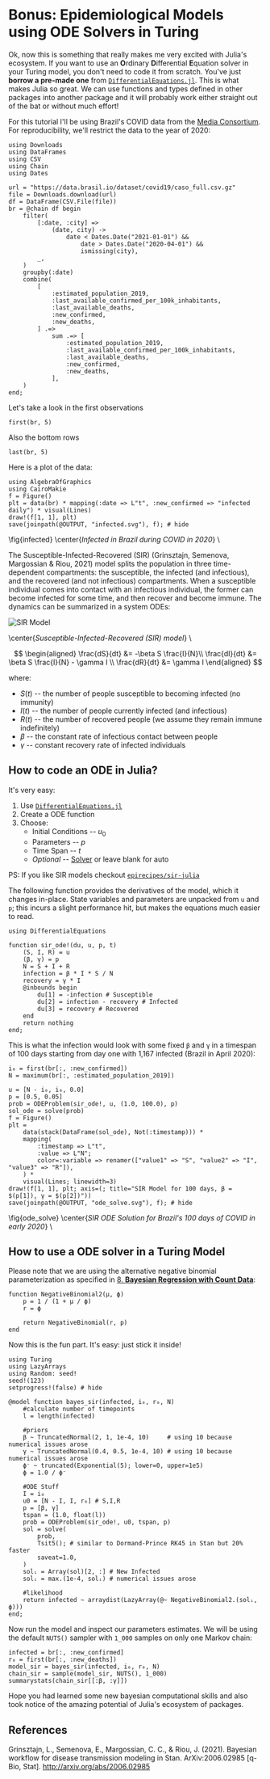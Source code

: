 <!--This file was generated, do not modify it.-->
# Bonus: Epidemiological Models using ODE Solvers in Turing

Ok, now this is something that really makes me very excited with Julia's
ecosystem. If you want to use an **O**rdinary **D**ifferential **E**quation solver
in your Turing model, you don't need to code it from scratch. You've just
**borrow a pre-made one** from [`DifferentialEquations.jl`](https://diffeq.sciml.ai/dev/).
This is what makes Julia so great. We can use functions and types
defined in other packages into another package and it will probably work either
straight out of the bat or without much effort!

For this tutorial I'll be using Brazil's COVID data from the [Media Consortium](https://brasil.io/covid19/).
For reproducibility, we'll restrict the data to the year of 2020:

````julia:ex1
using Downloads
using DataFrames
using CSV
using Chain
using Dates

url = "https://data.brasil.io/dataset/covid19/caso_full.csv.gz"
file = Downloads.download(url)
df = DataFrame(CSV.File(file))
br = @chain df begin
    filter(
        [:date, :city] =>
            (date, city) ->
                date < Dates.Date("2021-01-01") &&
                    date > Dates.Date("2020-04-01") &&
                    ismissing(city),
        _,
    )
    groupby(:date)
    combine(
        [
            :estimated_population_2019,
            :last_available_confirmed_per_100k_inhabitants,
            :last_available_deaths,
            :new_confirmed,
            :new_deaths,
        ] .=>
            sum .=> [
                :estimated_population_2019,
                :last_available_confirmed_per_100k_inhabitants,
                :last_available_deaths,
                :new_confirmed,
                :new_deaths,
            ],
    )
end;
````

Let's take a look in the first observations

````julia:ex2
first(br, 5)
````

Also the bottom rows

````julia:ex3
last(br, 5)
````

Here is a plot of the data:

````julia:ex4
using AlgebraOfGraphics
using CairoMakie
f = Figure()
plt = data(br) * mapping(:date => L"t", :new_confirmed => "infected daily") * visual(Lines)
draw!(f[1, 1], plt)
save(joinpath(@OUTPUT, "infected.svg"), f); # hide
````

\fig{infected}
\center{*Infected in Brazil during COVID in 2020*} \\

The Susceptible-Infected-Recovered (SIR) (Grinsztajn, Semenova, Margossian & Riou, 2021) model splits
the population in three time-dependent compartments:
the susceptible, the infected (and infectious), and the
recovered (and not infectious) compartments. When a susceptible individual comes into contact with an infectious individual,
the former can become infected for some time, and then recover and become immune. The dynamics can be summarized in a system ODEs:

![SIR Model](/pages/images/SIR.png)

\center{*Susceptible-Infected-Recovered (SIR) model*} \\

$$
\begin{aligned}
\frac{dS}{dt} &= -\beta  S \frac{I}{N}\\
\frac{dI}{dt} &= \beta  S  \frac{I}{N} - \gamma  I \\
\frac{dR}{dt} &= \gamma I
\end{aligned}
$$

where:
* $S(t)$ -- the number of people susceptible to becoming infected (no immunity)
* $I(t)$ -- the number of people currently infected (and infectious)
* $R(t)$ -- the number of recovered people (we assume they remain immune indefinitely)
* $\beta$ -- the constant rate of infectious contact between people
* $\gamma$ -- constant recovery rate of infected individuals

## How to code an ODE in Julia?

It's very easy:

1. Use [`DifferentialEquations.jl`](https://diffeq.sciml.ai/)
2. Create a ODE function
3. Choose:
    * Initial Conditions -- $u_0$
    * Parameters -- $p$
    * Time Span -- $t$
    * *Optional* -- [Solver](https://diffeq.sciml.ai/stable/solvers/ode_solve/) or leave blank for auto

PS: If you like SIR models checkout [`epirecipes/sir-julia`](https://github.com/epirecipes/sir-julia)

The following function provides the derivatives of the model, which it changes in-place.
State variables and parameters are unpacked from `u` and `p`; this incurs a slight performance hit,
but makes the equations much easier to read.

````julia:ex5
using DifferentialEquations

function sir_ode!(du, u, p, t)
    (S, I, R) = u
    (β, γ) = p
    N = S + I + R
    infection = β * I * S / N
    recovery = γ * I
    @inbounds begin
        du[1] = -infection # Susceptible
        du[2] = infection - recovery # Infected
        du[3] = recovery # Recovered
    end
    return nothing
end;
````

This is what the infection would look with some fixed `β` and `γ`
in a timespan of 100 days starting from day one with 1,167 infected (Brazil in April 2020):

````julia:ex6
i₀ = first(br[:, :new_confirmed])
N = maximum(br[:, :estimated_population_2019])

u = [N - i₀, i₀, 0.0]
p = [0.5, 0.05]
prob = ODEProblem(sir_ode!, u, (1.0, 100.0), p)
sol_ode = solve(prob)
f = Figure()
plt =
    data(stack(DataFrame(sol_ode), Not(:timestamp))) *
    mapping(
        :timestamp => L"t",
        :value => L"N";
        color=:variable => renamer(["value1" => "S", "value2" => "I", "value3" => "R"]),
    ) *
    visual(Lines; linewidth=3)
draw!(f[1, 1], plt; axis=(; title="SIR Model for 100 days, β = $(p[1]), γ = $(p[2])"))
save(joinpath(@OUTPUT, "ode_solve.svg"), f); # hide
````

\fig{ode_solve}
\center{*SIR ODE Solution for Brazil's 100 days of COVID in early 2020*} \\

## How to use a ODE solver in a Turing Model

Please note that we are using the alternative negative binomial parameterization as specified in [8. **Bayesian Regression with Count Data**](/pages/8_count_reg/):

````julia:ex7
function NegativeBinomial2(μ, ϕ)
    p = 1 / (1 + μ / ϕ)
    r = ϕ

    return NegativeBinomial(r, p)
end
````

Now this is the fun part. It's easy: just stick it inside!

````julia:ex8
using Turing
using LazyArrays
using Random: seed!
seed!(123)
setprogress!(false) # hide

@model function bayes_sir(infected, i₀, r₀, N)
    #calculate number of timepoints
    l = length(infected)

    #priors
    β ~ TruncatedNormal(2, 1, 1e-4, 10)     # using 10 because numerical issues arose
    γ ~ TruncatedNormal(0.4, 0.5, 1e-4, 10) # using 10 because numerical issues arose
    ϕ⁻ ~ truncated(Exponential(5); lower=0, upper=1e5)
    ϕ = 1.0 / ϕ⁻

    #ODE Stuff
    I = i₀
    u0 = [N - I, I, r₀] # S,I,R
    p = [β, γ]
    tspan = (1.0, float(l))
    prob = ODEProblem(sir_ode!, u0, tspan, p)
    sol = solve(
        prob,
        Tsit5(); # similar to Dormand-Prince RK45 in Stan but 20% faster
        saveat=1.0,
    )
    solᵢ = Array(sol)[2, :] # New Infected
    solᵢ = max.(1e-4, solᵢ) # numerical issues arose

    #likelihood
    return infected ~ arraydist(LazyArray(@~ NegativeBinomial2.(solᵢ, ϕ)))
end;
````

Now run the model and inspect our parameters estimates.
We will be using the default `NUTS()` sampler with `1_000` samples on only one Markov chain:

````julia:ex9
infected = br[:, :new_confirmed]
r₀ = first(br[:, :new_deaths])
model_sir = bayes_sir(infected, i₀, r₀, N)
chain_sir = sample(model_sir, NUTS(), 1_000)
summarystats(chain_sir[[:β, :γ]])
````

Hope you had learned some new bayesian computational skills and also took notice
of the amazing potential of Julia's ecosystem of packages.

## References

Grinsztajn, L., Semenova, E., Margossian, C. C., & Riou, J. (2021). Bayesian workflow for disease transmission modeling in Stan. ArXiv:2006.02985 [q-Bio, Stat]. http://arxiv.org/abs/2006.02985

